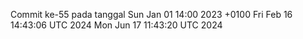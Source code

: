 Commit ke-55 pada tanggal Sun Jan 01 14:00 2023 +0100
Fri Feb 16 14:43:06 UTC 2024
Mon Jun 17 11:43:20 UTC 2024
